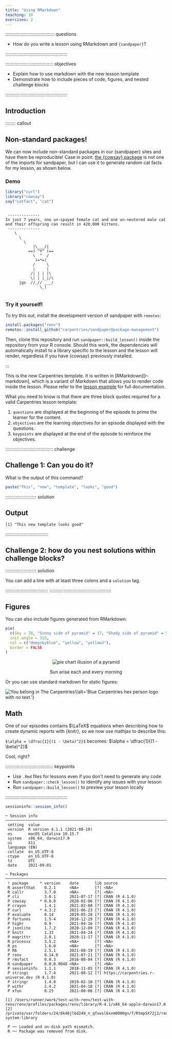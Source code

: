 ```yaml
---
title: "Using RMarkdown"
teaching: 10
exercises: 2
---
```


:::::::::::::::::::::::::::::::::::::: questions 

- How do you write a lesson using RMarkdown and `{sandpaper}`?

::::::::::::::::::::::::::::::::::::::::::::::::

::::::::::::::::::::::::::::::::::::: objectives

- Explain how to use markdown with the new lesson template
- Demonstrate how to include pieces of code, figures, and nested challenge blocks

::::::::::::::::::::::::::::::::::::::::::::::::

## Introduction


:::::::: callout

## Non-standard packages!

We can now include non-standard packages in our {sandpaper} sites and have them
be reproducible! Case in point: [the {cowsay} 
package](https://cran.r-project.org/package=cowsay) is not one of the imports
for sandpaper, but I can use it to generate random cat facts for my lesson, as
shown below.

### Demo


```r
library("curl")
library("cowsay")
say("catfact", "cat")
```

```{.output}

 -------------- 
In just 7 years, one un-spayed female cat and one un-neutered male cat and their offspring can result in 420,000 kittens. 
 --------------
    \
      \
        \
            |\___/|
          ==) ^Y^ (==
            \  ^  /
             )=*=(
            /     \
            |     |
           /| | | |\
           \| | |_|/\
      jgs  //_// ___/
               \_)
  
```

### Try it yourself!

To try this out, install the development version of sandpaper with `remotes`:


```r
install.packages("renv")
remotes::install_github("carpentries/sandpaper@package-management")
```

Then, clone this repository and run `sandpaper::build_lesson()` inside the 
repository from your R console. Should this work, the dependencies will 
automatically install to a library specific to the lesson and the lesson will
render, regardless if you have {cowsay} previously installed.

:::


This is the new Carpentries template. It is written in [RMarkdown][r-markdown],
which is a variant of Markdown that allows you to render code inside the
lesson. Please refer to the [lesson
example](https://carpentries.github.io/lesson-example) for full documentation.

What you need to know is that there are three block quotes required for a valid
Carpentries lesson template:

 1. `questions` are displayed at the beginning of the episode to prime the
    learner for the content.
 2. `objectives` are the learning objectives for an episode displayed with
    the questions.
 3. `keypoints` are displayed at the end of the episode to reinforce the
    objectives.

::::::::::::::::::::::::::::::::::::: challenge 

## Challenge 1: Can you do it?

What is the output of this command?


```r
paste("This", "new", "template", "looks", "good")
```

:::::::::::::::::::::::: solution 

## Output
 

```{.output}
[1] "This new template looks good"
```

:::::::::::::::::::::::::::::::::


## Challenge 2: how do you nest solutions within challenge blocks?

:::::::::::::::::::::::: solution 

You can add a line with at least three colons and a `solution` tag.

:::::::::::::::::::::::::::::::::
::::::::::::::::::::::::::::::::::::::::::::::::

## Figures

You can also include figures generated from RMarkdown:


```r
pie(
  c(Sky = 78, "Sunny side of pyramid" = 17, "Shady side of pyramid" = 5), 
  init.angle = 315, 
  col = c("deepskyblue", "yellow", "yellow3"), 
  border = FALSE
)
```

<div class="figure" style="text-align: center">
<img src="fig/01-introduction-rendered-pyramid-1.png" alt="pie chart illusion of a pyramid"  />
<p class="caption">Sun arise each and every morning</p>
</div>

Or you can use standard markdown for static figures:

![You belong in The Carpentries!](https://raw.githubusercontent.com/carpentries/logo/master/Badge_Carpentries.svg){alt='Blue Carpentries hex person logo with no text.'}


## Math

One of our episodes contains $\LaTeX$ equations when describing how to create
dynamic reports with {knitr}, so we now use mathjax to describe this:

`$\alpha = \dfrac{1}{(1 - \beta)^2}$` becomes: $\alpha = \dfrac{1}{(1 - \beta)^2}$

Cool, right?

::::::::::::::::::::::::::::::::::::: keypoints 

- Use `.Rmd` files for lessons even if you don't need to generate any code
- Run `sandpaper::check_lesson()` to identify any issues with your lesson
- Run `sandpaper::build_lesson()` to preview your lesson locally

::::::::::::::::::::::::::::::::::::::::::::::::


```r
sessioninfo::session_info()
```

```{.output}
─ Session info ───────────────────────────────────────────────────────────────────────────────────
 setting  value                       
 version  R version 4.1.1 (2021-08-10)
 os       macOS Catalina 10.15.7      
 system   x86_64, darwin17.0          
 ui       X11                         
 language (EN)                        
 collate  en_US.UTF-8                 
 ctype    en_US.UTF-8                 
 tz       UTC                         
 date     2021-09-01                  

─ Packages ───────────────────────────────────────────────────────────────────────────────────────
 ! package     * version    date       lib source                                      
 R assertthat    0.2.1      <NA>       [?] <NA>                                        
 R callr         3.7.0      <NA>       [?] <NA>                                        
 P cli           3.0.1      2021-07-17 [?] CRAN (R 4.1.0)                              
 P cowsay      * 0.8.0      2020-02-06 [?] CRAN (R 4.1.0)                              
 P crayon        1.4.1      2021-02-08 [?] CRAN (R 4.1.0)                              
 P curl        * 4.3.2      2021-06-23 [?] CRAN (R 4.1.0)                              
 P evaluate      0.14       2019-05-28 [?] CRAN (R 4.1.0)                              
 P fortunes      1.5-4      2016-12-29 [?] CRAN (R 4.1.0)                              
 P highr         0.9        2021-04-16 [?] CRAN (R 4.1.0)                              
 P jsonlite      1.7.2      2020-12-09 [?] CRAN (R 4.1.0)                              
 P knitr         1.33       2021-04-24 [?] CRAN (R 4.1.0)                              
 P magrittr      2.0.1      2020-11-17 [?] CRAN (R 4.1.0)                              
 R processx      3.5.2      <NA>       [?] <NA>                                        
 R ps            1.6.0      <NA>       [?] <NA>                                        
 P R6            2.5.1      2021-08-19 [?] CRAN (R 4.1.0)                              
 P renv          0.14.0     2021-07-21 [?] CRAN (R 4.1.0)                              
 P rmsfact       0.0.3      2016-08-04 [?] CRAN (R 4.1.0)                              
 R sandpaper     0.0.0.9048 <NA>       [?] <NA>                                        
 P sessioninfo   1.1.1      2018-11-05 [?] CRAN (R 4.1.0)                              
 P stringi       1.7.4      2021-08-12 [?] https://carpentries.r-universe.dev (R 4.1.0)
 P stringr       1.4.0      2019-02-10 [?] CRAN (R 4.1.0)                              
 P withr         2.4.2      2021-04-18 [?] CRAN (R 4.1.0)                              
 P xfun          0.25       2021-08-06 [?] CRAN (R 4.1.0)                              

[1] /Users/runner/work/test-with-renv/test-with-renv/renv/profiles/packages/renv/library/R-4.1/x86_64-apple-darwin17.0
[2] /private/var/folders/24/8k48jl6d249_n_qfxwsl6xvm0000gn/T/RtmpSX72j2/renv-system-library

 P ── Loaded and on-disk path mismatch.
 R ── Package was removed from disk.
```


